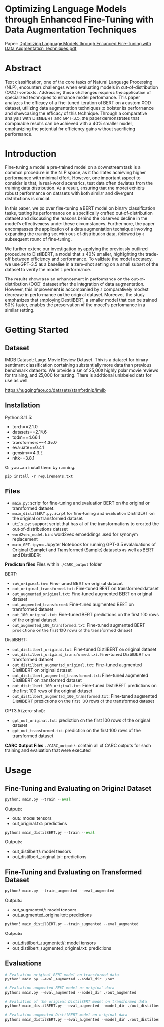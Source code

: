 # Optimizing Language Models through Enhanced Fine-Tuning with Data Augmentation Techniques

Paper: [Optimizing Language Models through Enhanced Fine-Tuning with Data Augmentation Techniques.pdf](https://github.com/DanielDaCosta/FineTunedBERT-Data-Augmentation/blob/main/Optimizing%20Language%20Models%20through%20Enhanced%20Fine-Tuning%20with%20Data%20Augmentation%20Techniques.pdf)

# Abstract
Text classification, one of the core tasks of Natural Language Processing (NLP), encounters challenges when evaluating models in out-of-distribution (OOD) contexts. Addressing these challenges requires the application of specialized techniques to enhance model performance. This paper analyzes the efficacy of a fine-tuned iteration of BERT on a custom OOD dataset, utilizing data augmentation techniques to bolster its performance and showcasing the efficacy of this technique. Through a comparative analysis with DistilBERT and GPT-3.5, the paper demonstrates that comparable results can be achieved with a 40\% smaller model, emphasizing the potential for efficiency gains without sacrificing performance.

# Introduction
Fine-tuning a model a pre-trained model on a downstream task is a common procedure in the NLP space, as it facilitates achieving higher performance with minimal effort. However, one important aspect to consider is that, in real-world scenarios, test data often deviates from the training data distribution. As a result, ensuring that the model exhibits robust performance on datasets with both similar and divergent distributions is crucial.

In this paper, we go over fine-tuning a BERT model on binary classification tasks, testing its performance on a specifically crafted out-of-distribution dataset and discussing the reasons behind the observed decline in the model's effectiveness under these circumstances. Furthermore, the paper encompasses the application of a data augmentation technique involving expanding the training set with out-of-distribution data, followed by a subsequent round of fine-tuning.

We further extend our investigation by applying the previously outlined procedure to DistilBERT, a model that is 40% smaller, highlighting the trade-off between efficiency and performance.  To validate the model accuracy, we use GPT-3.5 as a baseline in a zero-shot setting on a small subset of the dataset to verify the model's performance.

The results showcase an enhancement in performance on the out-of-distribution (OOD) dataset after the integration of data augmentation. However, this improvement is accompanied by a comparatively modest decrease in performance on the original dataset.  Moreover, the study emphasizes that employing DestilBERT, a smaller model that can be trained 50% faster, enables the preservation of the model's performance in a similar setting.

# Getting Started

## Dataset
IMDB Dataset: Large Movie Review Dataset. This is a dataset for binary sentiment classification containing substantially more data than previous benchmark datasets. We provide a set of 25,000 highly polar movie reviews for training, and 25,000 for testing. There is additional unlabeled data for use as well.

https://huggingface.co/datasets/stanfordnlp/imdb

## Installation
Python 3.11.5:
- torch==2.1.0
- datasets==2.14.6
- tqdm==4.66.1
- transformers==4.35.0
- evaluate==0.4.1
- gensim==4.3.2
- nltk==3.8.1

Or you can install them by running:

```
pip install -r requirements.txt
```

## Files
- `main.py`: script for fine-tuning and evaluation BERT on the original or transformed dataset.
- `main_distilBERT.py`: script for fine-tuning and evaluation DistilBERT on the original or transformed dataset.
- `utils.py`: support script that has all of the transformations to created the out-of-distributions dataset
- `word2vec_model.bin`: word2vec embeddings used for synonym replacement
- `main_GPT.ipynb`: Jupyter Notebook for running GPT-3.5 evalaluations of Original (Sample) and Transformed (Sample) datasets as well as BERT and DistilBERt

**Predicton files**
Files within `./CARC_output` folder

BERT:
- `out_original.txt`: Fine-tuned BERT on original dataset
- `out_original_transformed.txt`: Fine-tuned BERT on transformed dataset
- `out_augmented_original.txt`: Fine-tuned augmented BERT on original dataset
- `out_augmented_transformed`: Fine-tuned augmented BERT on transformed dataset
- `out_100_original.txt`:  Fine-tuned BERT predictions on the first 100 rows of the original dataset
- `out_augmented_100_transformed.txt`:  Fine-tuned augmented BERT predictions on the first 100 rows of the transformed dataset

DistilBERT:
- `out_distilbert_original.txt`: Fine-tuned DistilBERT on original dataset
- `out_distilbert_original_transformed.txt`: Fine-tuned DistilBERT on transformed dataset
- `out_distilbert_augmented_original.txt`: Fine-tuned augmented DistilBERT on original dataset
- `out_distilbert_augmented_transformed.txt`: Fine-tuned augmented DistilBERT on transformed dataset
- `out_distilbert_100_original.txt`:  Fine-tuned DistilBERT predictions on the first 100 rows of the original dataset
- `out_distilbert_augmented_100_transformed.txt`:  Fine-tuned augmented DistilBERT predictions on the first 100 rows of the transformed dataset

GPT3.5 (zero-shot):
- `gpt_out_original.txt`: prediction on the first 100 rows of the original dataset
- `gpt_out_transformed.txt`: prediction on the first 100 rows of the transformed dataset


**CARC Output Files**
`./CARC_output/`: contain all of CARC outputs for each training and evaluation that were executed

# Usage

## Fine-Tuning and Evaluating on Original Dataset
```python
python3 main.py --train --eval
```
Outputs: 
- out/:  model tensors
- out_original.txt: predictions

```python
python3 main_distilBERT.py --train --eval
```
Outputs: 
- out_distilbert/:  model tensors
- out_distilbert_original.txt: predictions

## Fine-Tuning and Evaluating on Transformed Dataset
```python
python3 main.py --train_augmented --eval_augmented
```
Outputs: 
- out_augmented/:  model tensors
- out_augmented_original.txt: predictions


```python
python3 main_distilBERT.py --train_augmented --eval_augmented
```
Outputs: 
- out_distilbert_augmented/:  model tensors
- out_distilbert_augmented_original.txt: predictions

## Evaluations
```python
# Evaluation original BERT model on transformed data
python3 main.py --eval_augmented --model_dir ./out

# Evaluation augmented BERT model on original data
python3 main.py --eval_augmented --model_dir ./out_augmented
```

```python
# Evaluation of the original DistilBERT model on transformed data
python3 main_distilBERT.py --eval_augmented --model_dir ./out_distilbert

# Evaluation augmented DistilBERT model on original data
python3 main_distilBERT.py --eval_augmented --model_dir ./out_distilbert_augmented
```

